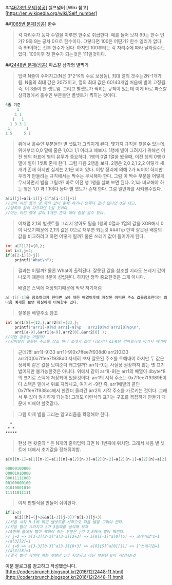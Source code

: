 ##[4673번 문제[성공]](https://github.com/ehdwn1991/Codex/blob/master/backjoon/Level_5/4673.c)
셀프넘버
[Wiki 참고][https://en.wikipedia.org/wiki/Self_number] 



##[1065번 문제[성공]](https://github.com/ehdwn1991/Codex/blob/master/backjoon/Level_5/1065.c)
한수

> 각 자리수가 등차 수열을 이루면 한수로 취급한다.
> 예를 들어 보자 99는 한수 인가? 9와 9는 공차 0으로 한수이다.
> 그렇다면 100은 어떤가? 한수 일리가 없다. 즉 99이하는 전부 한수가 된다.
> 하지만 100부터는 각 자리수에 따라 달라질수도 있다.
> 100이후 첫 한수가 되는것은 111일것이다.



##[2448번 문제(성공)](https://github.com/ehdwn1991/Codex/blob/master/backjoon/Level_5/2448.c)
파스칼 삼각형 별찍기
>입력 N줄이 주어지고(N은 3*2^K의 수로 보장됨), 최대 열의 갯수는2N-1개가 됨.
>N줄의 최대 값은 3072이고, 열의 최대 값은 60143개임
>처음에 별이 고정됨. 즉, 이 3줄이  한 셋트임.
>그리고 별셋트가 찍히는 규칙이 있는데 이게 바로 파스칼 삼각형에서 홀수인 부분들만 별셋트가 찍히는 것이다.
```c
6줄 기준
     1     
    1 1    
   1   1   
  1 3 3 1  
 1       1 
1 5     5 1
```
>위에서 홀수인 부분들만 별 셋트가 그려지게 된다. 몇가지 규칙을 찾을수 있는데, 위에부터 0,0 밑에 줄은 
>1,0과 1,1 이라고 해보자. 1행에 별이 그려지기 위해선 이전 행의 좌표에 별의 유무가 중요하다.
>1행의 0열 1열을 봤을때, 이전 행의 0행 0열에 별이 1셋트 존재 한다.
>그럼 다음 2행을 보자.
>2행은 2,0 2,1 2,2 이렇게 세개가 존재 하지만 실제는 2,1은 비어 있다. 이항 정리에 의해 2가 되어야 하지만
>우리가 만들려는 규칙에서는 짝수는 무시해야 한다. 그럼 이 짝수 부분을 어떻게 무시하면서 별을 그릴까?
>바로 이전 행 1행을 살펴 보면 된다. 2,1과 비교해야 하는 행은 1,0 과 1,1이다 둘다 별 셋트가 존재 한다.
>그럼 일반화를 시켜볼수있다.
```c
a[i][j]=a[i-1][j-1]^a[i-1][j+1]
//만약 이전 행의 양 쪽의 값이 존재 하거나 양쪽다 값이 없다면 0일 테고,
//양쪽의 값이 다르다면 1일 것이다.
//이는 이전 행에 값이 1개만 존재 해야 함을 알수 있다.
```
>이처럼 2,1의 별셋트를 그리지 않아도 됨을 1행의 0열과 1열의 값을 XOR해서 0이 나오기때문에
>2,1의 값은 0으로 채우면 되는것
###Tip
	만약 잘못된 배열의 값을 비교하려고 하면 어떻게 될까?
	물론 쓰레기 값이 들어가게 된다.
```c
int a[2][2]={0,};
int i=3,j=4;
if(a[2-i][3-j])
	printf("What\n");
```
>결과는 어떨까? 물론 What이 출력된다. 잘못된 값을 참조할 지라도 쓰레기 값이 나오기 떄문에 if문이 성립된다. 하지만 정작 중요한것은 그게 아니다.
>
>배열은 스택에 저장되기때문에 막약 저기처럼
```c
a[-1][-1]을 참조하고자 한다면 a에 대한 배열이후에 저장된 어떠한 주소 값을참조한다는 의미다.
다음 예제를 보면 확실하게 이해할수 있다.
```
>잘못된 배열주소 참조
```c
int arr1[8]={12,},arr2[8]={33,};
	printf("arr1[-9]%d arr1[-9]%p   arr2[0]%d arr2[0]%p\n",
	arr1[a-9],&arr1[a-9],arr2[0],&arr2[0] );
//이런 경우는 어떨까?
//뇌피셜상 잘못된 주소를 참조 하니 쓰레기 값이 나오거나 os혹은 컴파일러에 따라서 에러에 관한 값과 주소를 출력해줄것 같다. 아니면 아예 Segmentfault를 토해낼 꺼다.

```
>근데?!!!
>arr1[-9]33 arr1[-9]0x7ffee7f938d0   arr2[0]33 arr2[0]0x7ffee7f938d0
>자세히 보자 잘못된 주소를 토해내야 하지만 두 값은 정확히 같은 값을 보여준다
>왜그럴까?
>arr1[-9]는 사실상 권장하지 않는 옛 표기법이지만 불가능한것은 아니다.
>위에서 같이 arr1[-9]는 arr1의 배열이 4byte*8의 크기로 스택에 저장되어 있을것이다. 
>arr1의 시작 주소는 0x7ffee7f9389E이다 스택은 밑에서 위로 자라나고, 여기서 -9칸 즉, arr1배열의 끝인
>0x7ffee7f938cc에서 한칸더 올라간 arr2의 시작 주소를 가르키는 것이다. 그래서 두 값이 일치하게 되는것!
>그래도 이런식의 표기는 구조를 복잡하게 만들기 때문에 피해야 할것같다.

>그럼 이제 별을 그리는 알고리즘을 확정해야 한다.
```shell
  *
 * * 
*****
```
>한상 맨 윗줄의 * 은 N개의 줄이입력 되면 N-1번째에 위치함.
>그래서 처음 별 셋트에 대해서 초기값을 정해줘야함.
```c
a[0][n-1]=a[1][n-2]=a[1][n]=a[2][n-3]=a[2][n-2]=a[2][n-1]=a[2][n]=a[2][n+1]=1

00000100000
00001010000
00011111000
00100000100
01010001010
11111011111
```
>이제 판별식을 만들어 줘야한다.
```c
if(i>2)
	a[i][h]=(j>2&&a[i-3][j-3])^a[i-3][j+3]
//처음 시작 N-1에 찍힌 별셋트를 시작으로 다음 별을 그려야 한다.
//처음 별이 그려지고 i가 3일때를 생각해 보자
//4번째 줄에서 별이 찍혀야 하는 부분은 j가 2,8에서 별이 찍힌다.
// j=2 => a[3-3][2-3]^a[3-3][2+3] => a[0][-1]^a[0][5] => 쓰레기값^1=1
//a[3][2]=1
// j=8 => a[3-3][8-3]^a[3-3][8+3] => a[0][5]^a[0][11] => 1^쓰레기값=1
//a[3][8]=1
//결국 별이 찍혀야 하는 부분만 1이 저장되고 아닌 부분은 0이 저장되는것
```
이분 블로그를 참고하고 작성했습니다.
[http://codersbrunch.blogspot.kr/2016/12/2448-11.html](http://codersbrunch.blogspot.kr/2016/12/2448-11.html)